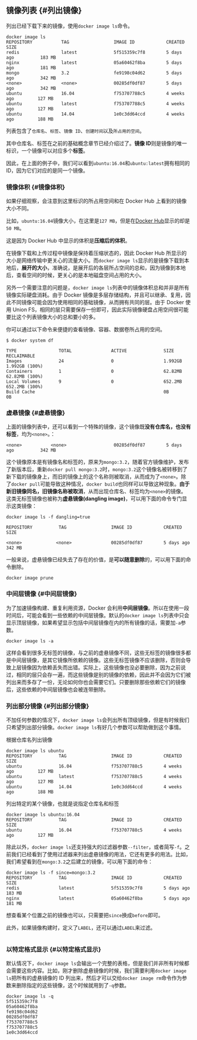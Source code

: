 ## 镜像列表 {#列出镜像}

列出已经下载下来的镜像，使用`docker image ls`命令。

```
docker image ls
REPOSITORY           TAG                 IMAGE ID            CREATED             SIZE
redis                latest              5f515359c7f8        5 days ago          183 MB
nginx                latest              05a60462f8ba        5 days ago          181 MB
mongo                3.2                 fe9198c04d62        5 days ago          342 MB
<none>               <none>              00285df0df87        5 days ago          342 MB
ubuntu               16.04               f753707788c5        4 weeks ago         127 MB
ubuntu               latest              f753707788c5        4 weeks ago         127 MB
ubuntu               14.04               1e0c3dd64ccd        4 weeks ago         188 MB
```

列表包含了`仓库名`、`标签`、`镜像 ID`、`创建时间`以及`所占用的空间`。

其中仓库名、标签在之前的基础概念章节已经介绍过了。**镜像 ID**则是镜像的唯一标识，一个镜像可以对应多个**标签**。

因此，在上面的例子中，我们可以看到`ubuntu:16.04`和`ubuntu:latest`拥有相同的 ID，因为它们对应的是同一个镜像。

### 镜像体积 {#镜像体积}

如果仔细观察，会注意到这里标识的所占用空间和在 Docker Hub 上看到的镜像大小不同。

比如，`ubuntu:16.04`镜像大小，在这里是`127 MB`，但是在[Docker Hub](https://hub.docker.com/r/library/ubuntu/tags/)显示的却是`50 MB`。

这是因为 Docker Hub 中显示的体积是**压缩后的体积**。

在镜像下载和上传过程中镜像是保持着压缩状态的，因此 Docker Hub 所显示的大小是网络传输中更关心的流量大小。而`docker image ls`显示的是镜像下载到本地后，**展开的大小**，准确说，是展开后的各层所占空间的总和，因为镜像到本地后，查看空间的时候，更关心的是本地磁盘空间占用的大小。

另外一个需要注意的问题是，`docker image ls`列表中的镜像体积总和并非是所有镜像实际硬盘消耗。由于 Docker 镜像是多层存储结构，并且可以继承、复用，因此不同镜像可能会因为使用相同的基础镜像，从而拥有共同的层。由于 Docker 使用 Union FS，相同的层只需要保存一份即可，因此实际镜像硬盘占用空间很可能要比这个列表镜像大小的总和要小的多。

你可以通过以下命令来便捷的查看镜像、容器、数据卷所占用的空间。

```
$ docker system df

TYPE                TOTAL               ACTIVE              SIZE                RECLAIMABLE
Images              24                  0                   1.992GB             1.992GB (100%)
Containers          1                   0                   62.82MB             62.82MB (100%)
Local Volumes       9                   0                   652.2MB             652.2MB (100%)
Build Cache                                                 0B                  0B
```

### 虚悬镜像 {#虚悬镜像}

上面的镜像列表中，还可以看到一个特殊的镜像，这个镜像既**没有仓库名，也没有标签**，均为`<none>`。：

```
<none>           <none>                  00285df0df87        5 days ago          342 MB
```

这个镜像原本是有镜像名和标签的，原来为`mongo:3.2`，随着官方镜像维护，发布了新版本后，重新`docker pull mongo:3.2`时，`mongo:3.2`这个镜像名被转移到了新下载的镜像身上，而旧的镜像上的这个名称则被取消，从而成为了`<none>`。除了`docker pull`可能导致这种情况，`docker build`也同样可以导致这种现象。**由于新旧镜像同名，旧镜像名称被取消**，从而出现仓库名、标签均为`<none>`的镜像。这类无标签镜像也被称为**虚悬镜像\(dangling image\)**，可以用下面的命令专门显示这类镜像：

```
docker image ls -f dangling=true

REPOSITORY          TAG                 IMAGE ID            CREATED             SIZE

<none>             <none>               00285df0df87        5 days ago          342 MB
```

一般来说，虚悬镜像已经失去了存在的价值，是**可以随意删除**的，可以用下面的命令删除。

```
docker image prune
```

### 中间层镜像 {#中间层镜像}

为了加速镜像构建、重复利用资源，Docker 会利用**中间层镜像**。所以在使用一段时间后，可能会看到一些依赖的中间层镜像。默认的`docker image ls`列表中只会显示顶层镜像，如果希望显示包括中间层镜像在内的所有镜像的话，需要加`-a`参数。

```
docker image ls -a
```

这样会看到很多无标签的镜像，与之前的虚悬镜像不同，这些无标签的镜像很多都是中间层镜像，是其它镜像所依赖的镜像。这些无标签镜像不应该删除，否则会导致上层镜像因为依赖丢失而出错。实际上，这些镜像也没必要删除，因为之前说过，相同的层只会存一遍，而这些镜像是别的镜像的依赖，因此并不会因为它们被列出来而多存了一份，无论如何你也会需要它们。只要删除那些依赖它们的镜像后，这些依赖的中间层镜像也会被连带删除。

### 列出部分镜像 {#列出部分镜像}

不加任何参数的情况下，`docker image ls`会列出所有顶级镜像，但是有时候我们只希望列出部分镜像。`docker image ls`有好几个参数可以帮助做到这个事情。

根据仓库名列出镜像

```
docker image ls ubuntu
REPOSITORY          TAG                 IMAGE ID            CREATED             SIZE
ubuntu              16.04               f753707788c5        4 weeks ago         127 MB
ubuntu              latest              f753707788c5        4 weeks ago         127 MB
ubuntu              14.04               1e0c3dd64ccd        4 weeks ago         188 MB
```

列出特定的某个镜像，也就是说指定仓库名和标签

```
docker image ls ubuntu:16.04
REPOSITORY          TAG                 IMAGE ID            CREATED             SIZE
ubuntu              16.04               f753707788c5        4 weeks ago         127 MB
```

除此以外，`docker image ls`还支持强大的过滤器参数`--filter`，或者简写`-f`。之前我们已经看到了使用过滤器来列出虚悬镜像的用法，它还有更多的用法。比如，我们希望看到在`mongo:3.2`之后建立的镜像，可以用下面的命令：

```
docker image ls -f since=mongo:3.2
REPOSITORY          TAG                 IMAGE ID            CREATED             SIZE
redis               latest              5f515359c7f8        5 days ago          183 MB
nginx               latest              05a60462f8ba        5 days ago          181 MB
```

想查看某个位置之前的镜像也可以，只需要把`since`换成`before`即可。

此外，如果镜像构建时，定义了`LABEL`，还可以通过`LABEL`来过滤。

```

```

### 以特定格式显示 {#以特定格式显示}

默认情况下，`docker image ls`会输出一个完整的表格，但是我们并非所有时候都会需要这些内容。比如，刚才删除虚悬镜像的时候，我们需要利用`docker image ls`把所有的虚悬镜像的 ID 列出来，然后才可以交给`docker image rm`命令作为参数来删除指定的这些镜像，这个时候就用到了`-q`参数。

```
docker image ls -q
5f515359c7f8
05a60462f8ba
fe9198c04d62
00285df0df87
f753707788c5
f753707788c5
1e0c3dd64ccd
```



